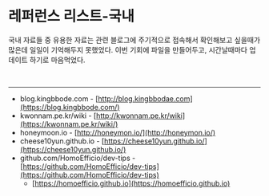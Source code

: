 # 레퍼런스 리스트-국내

국내 자료들 중 유용한 자료는 관련 블로그에 주기적으로 접속해서 확인해보고 싶을때가 많은데 일일이 기억해두지 못했었다. 이번 기회에 파일을 만들어두고, 시간날때마다 업데이트 하기로 마음먹었다.<br>

<br>

---

- blog.kingbbode.com - [http://blog.kingbbodae.com](https://blog.kingbbode.com/)
- kwonnam.pe.kr/wiki - [http://kwonnam.pe.kr/wiki](https://kwonnam.pe.kr/wiki/)
- honeymoon.io - [http://honeymon.io/](http://honeymon.io/)
- cheese10yun.github.io - [https://cheese10yun.github.io/](https://cheese10yun.github.io/)
- github.com/HomoEfficio/dev-tips - [https://github.com/HomoEfficio/dev-tips](https://github.com/HomoEfficio/dev-tips)
  - [https://homoefficio.github.io](https://homoefficio.github.io)

